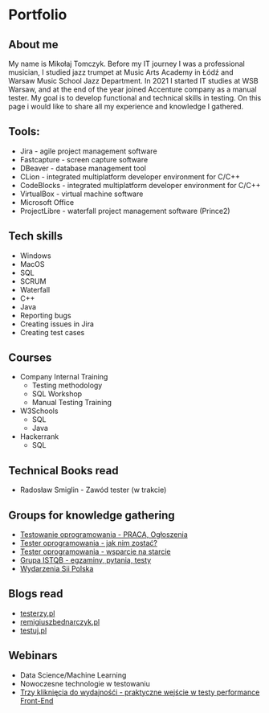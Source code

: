 # Portfolio

## About me

My name is Mikołaj Tomczyk. Before my IT journey I was a professional musician, I studied jazz trumpet at Music Arts Academy in Łódź and Warsaw Music School Jazz Department. In 2021 I started IT studies at WSB Warsaw, and at the end of the year joined Accenture company as a manual tester. My goal is to develop functional and technical skills in testing. On this page i would like to share all my experience and knowledge I gathered. 

## Tools:

* Jira - agile project management software
* Fastcapture - screen capture software
* DBeaver - database management tool
* CLion - integrated multiplatform developer environment for C/C++  
* CodeBlocks - integrated multiplatform developer environment for C/C++
* VirtualBox - virtual machine software
* Microsoft Office
* ProjectLibre - waterfall project management software (Prince2)

## Tech skills

* Windows
* MacOS
* SQL
* SCRUM
* Waterfall
* C++
* Java
* Reporting bugs 
* Creating issues in Jira
* Creating test cases

## Courses 

* Company Internal Training
  * Testing methodology
  * SQL Workshop
  * Manual Testing Training
* W3Schools
  * SQL
  * Java
* Hackerrank
  * SQL

## Technical Books read

*  Radosław Smiglin - Zawód tester (w trakcie)

## Groups for knowledge gathering

* [Testowanie oprogramowania - PRACA, Ogłoszenia](https://www.facebook.com/groups/215557562210470/?ref=group_header)
* [Tester oprogramowania - jak nim zostać?](https://www.facebook.com/groups/531570473876610/?ref=group_header)
* [Tester oprogramowania - wsparcie na starcie](https://www.facebook.com/groups/testeroprogramowania/?ref=group_header)
* [Grupa ISTQB - egzaminy, pytania, testy](https://www.facebook.com/groups/194288250951242/)
* [Wydarzenia Sii Polska](https://www.facebook.com/groups/SiiPoland.events/?ref=group_header)

## Blogs read

* [testerzy.pl](http://testerzy.pl)
* [remigiuszbednarczyk.pl](https://remigiuszbednarczyk.pl)
* [testuj.pl](http://testuj.pl)

## Webinars 

* Data Science/Machine Learning
* Nowoczesne technologie w testowaniu
* [Trzy kliknięcia do wydajnośći - praktyczne wejście w testy performance Front-End](https://jaktestowac.pl/perf/)
